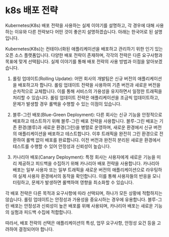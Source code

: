 # k8s 배포 전략

Kubernetes(K8s) 배포 전략을 사용하는 실제 이야기를 설명하고, 각 경우에 대해 사용하는 이유와 다른 전략보다 어떤 것이 좋은지 설명하겠습니다. 아래는 한국어로 된 설명입니다.

Kubernetes(K8s)는 컨테이너화된 애플리케이션을 배포하고 관리하기 위한 인기 있는 오픈 소스 플랫폼입니다. 다양한 배포 전략이 존재하며, 각각의 전략은 다른 요구사항과 목표에 맞게 선택됩니다. 실제 이야기를 통해 배포 전략의 사용 방법과 이점을 알아보겠습니다.

1. 롤링 업데이트(Rolling Update):
어떤 회사의 개발팀은 신규 버전의 애플리케이션을 배포하고자 합니다. 롤링 업데이트 전략을 사용하여 기존 버전과 새로운 버전을 순차적으로 교체합니다. 이를 통해 서비스의 가용성을 유지하면서 일정한 트래픽을 처리할 수 있습니다. 롤링 업데이트 전략은 애플리케이션을 조금씩 업데이트하고, 문제가 발생할 경우 롤백을 수행할 수 있는 이점이 있습니다.

2. 블루-그린 배포(Blue-Green Deployment):
다른 회사는 신규 기능을 안정적으로 배포하고 테스트하기 위해 블루-그린 배포 전략을 사용합니다. 블루-그린 배포는 기존 환경(블루)과 새로운 환경(그린)을 병렬로 운영하며, 새로운 환경에서 신규 버전의 애플리케이션을 배포하고 테스트합니다. 이후 트래픽을 완전히 그린 환경으로 전환하여 롤백 없이 배포를 완료합니다. 이전 버전과 완전히 분리된 새로운 환경에서 테스트를 수행할 수 있어 안정성과 신뢰성이 높습니다.

3. 카나리아 배포(Canary Deployment):
특정 회사는 사용자에게 새로운 기능을 미리 제공하고 피드백을 수집하기 위해 카나리아 배포 전략을 사용합니다. 카나리아 배포는 일부 사용자 또는 일부 트래픽을 새로운 버전의 애플리케이션으로 라우팅하여 실제 사용자 환경에서의 동작을 확인합니다. 이를 통해 사용자들의 반응을 모니터링하고, 문제가 발생하면 롤백하여 영향을 최소화할 수 있습니다.

각 배포 전략은 다른 목적과 요구사항에 따라 선택되며, 하나가 모든 상황에 적합하지는 않습니다. 롤링 업데이트는 안정성과 가용성을 중요시하는 경우에 유용합니다. 블루-그린 배포는 안정성과 신뢰성이 높은 배포를 위해 사용되며, 카나리아 배포는 새로운 기능의 실험과 피드백 수집에 적합합니다.

따라서, 배포 전략의 선택은 애플리케이션의 특성, 업무 요구사항, 안정성 요건 등을 고려하여 결정되어야 합니다.
